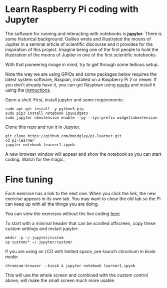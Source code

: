 Learn Raspberry Pi coding with Jupyter
=====================================

The software for running and interacting with notebooks is **jupyter**. There is some historical background. Galileo wrote and illustrated the moons of Jupiter in a seminal article of scientific discourse and it provides for the inspiration of this project. Imagine being one of the first people to hold the illustration of the moons of Jupiter in one of the first scientific notebooks.

With that pioneering image in mind, try to get through some tedious setup.

Note the way we are using GPIOs and some packages below requires the latest system software, Raspian, installed on a Raspberry Pi 2 or newer. If you don't already have it, you can get Raspbian using [noobs](https://www.raspberrypi.org/downloads/noobs/) and install it using the [instructions](https://learn.adafruit.com/setting-up-a-raspberry-pi-with-noobs/download-noobs).

Open a shell. First, install jupyter and some requirements:

```
sudo apt-get install -y python3-pip
sudo pip3 install notebook ipywidgets
sudo jupyter nbextension enable --py --sys-prefix widgetsnbextension
```

Clone this repo and run it in Jupyter.

```
git clone https://github.com/bmidgley/pi-learner.git
cd pi-learner
jupyter notebook learner1.ipynb
```

A new browser window will appear and show the notebook so you can start coding. Watch for the magic.

Fine tuning
=====

Each exercise has a link to the next one. When you click the link, the new exercise appears in its own tab. You may want to close the old tab so the Pi can keep up with all the things you are doing.

You can view the exercises without the live coding [here](http://nbviewer.jupyter.org/github/bmidgley/pi-learner/blob/master/learner1.ipynb)

To start with a minimal header that can be scrolled offscreen, copy these custom settings and restart jupyter:

```
mkdir -p ~/.jupyter/custom
cp custom/* ~/.jupyter/custom/
```

If you are using an LCD with limited space, pre-launch chromium in kiosk mode:

```
chromium-browser --kiosk & jupyter notebook learner1.ipynb
```

This will use the whole screen and combined with the custom control above, will make the small screen much more usable.
